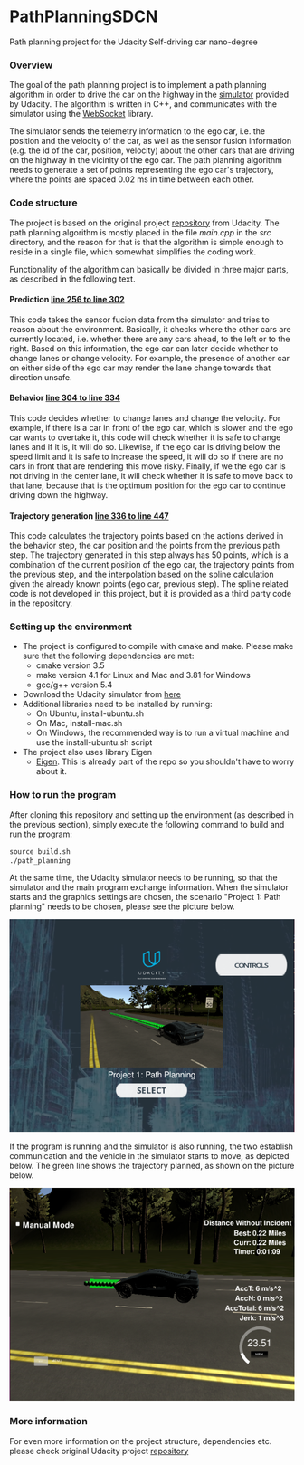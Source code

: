 # PathPlanningSDCN
Path planning project for the Udacity Self-driving car nano-degree

### Overview

The goal of the path planning project is to implement a path planning algorithm in order to drive the car on the highway in the [simulator](https://github.com/udacity/self-driving-car-sim/releases/tag/T3_v1.2) provided by Udacity. The algorithm is written in C++, and communicates with the simulator using the [WebSocket](https://en.wikipedia.org/wiki/WebSocket) library. 

The simulator sends the telemetry information to the ego car, i.e. the position and the velocity of the car, as well as the sensor fusion information (e.g. the id of the car, position, velocity) about the other cars that are driving on the highway in the vicinity of the ego car. The path planning algorithm needs to generate a set of points representing the ego car's trajectory, where the points are spaced 0.02 ms in time between each other.

### Code structure

The project is based on the original project [repository](https://github.com/udacity/CarND-Path-Planning-Project) from Udacity. The path planning algorithm is mostly placed in the file _main.cpp_ in the _src_ directory, and the reason for that is that the algorithm is simple enough to reside in a single file, which somewhat simplifies the coding work. 

Functionality of the algorithm can basically be divided in three major parts, as described in the following text. 

#### Prediction [line 256 to line 302](./src/main.cpp#L256)

This code takes the sensor fucion data from the simulator and tries to reason about the environment. Basically, it checks where the other cars are currently located, i.e. whether there are any cars ahead, to the left or to the right. Based on this information, the ego car can later decide whether to change lanes or change velocity. For example, the presence of another car on either side of the ego car may render the lane change towards that direction unsafe. 

#### Behavior [line 304 to line 334](./src/main.cpp#L304)

This code decides whether to change lanes and change the velocity. For example, if there is a car in front of the ego car, which is slower and the ego car wants to overtake it, this code will check whether it is safe to change lanes and if it is, it will do so. Likewise, if the ego car is driving below the speed limit and it is safe to increase the speed, it will do so if there are no cars in front that are rendering this move risky. Finally, if we the ego car is not driving in the center lane, it will check whether it is safe to move back to that lane, because that is the optimum position for the ego car to continue driving down the highway.

#### Trajectory generation [line 336 to line 447](./src/main.cpp#L336)

This code calculates the trajectory points based on the actions derived in the behavior step, the car position and the points from the previous path step. The trajectory generated in this step always has 50 points, which is a combination of the current position of the ego car, the trajectory points from the previous step, and the interpolation based on the spline calculation given the already known points (ego car, previous step). The spline related code is not developed in this project, but it is provided as a third party code in the repository. 

### Setting up the environment 
- The project is configured to compile with cmake and make. Please make sure that the following dependencies are met:
   - cmake version 3.5
   - make version 4.1 for Linux and Mac and 3.81 for Windows
   - gcc/g++ version 5.4
- Download the Udacity simulator from [here](https://github.com/udacity/self-driving-car-sim/releases/)
- Additional libraries need to be installed by running:
   - On Ubuntu, install-ubuntu.sh 
   - On Mac, install-mac.sh
   - On Windows, the recommended way is to run a virtual machine and use the install-ubuntu.sh script
- The project also uses library Eigen 
   - [Eigen](http://eigen.tuxfamily.org/index.php?title=Main_Page). This is already part of the repo so you shouldn't have to worry about it.
   
### How to run the program

After cloning this repository and setting up the environment (as described in the previous section), simply execute the following command to build and run the program:
```
source build.sh
./path_planning
```
At the same time, the Udacity simulator needs to be running, so that the simulator and the main program exchange information. When the simulator starts and the graphics settings are chosen, the scenario "Project 1: Path planning" needs to be chosen, please see the picture below. 

<img src="images/scr1.png" width="700" alt="Simulator Screenshot" />

If the program is running and the simulator is also running, the two establish communication and the vehicle in the simulator starts to move, as depicted below. The green line shows the trajectory planned, as shown on the picture below. 

<img src="images/scr2.png" width="700" alt="Simulator Screenshot" />

### More information
For even more information on the project structure, dependencies etc. please check original Udacity project [repository](https://github.com/udacity/CarND-Path-Planning-Project)
